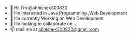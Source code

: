 - 👋 Hi, I’m @abhishek300830
- 👀 I’m interested in Java Programming ,Web Development
- 🌱 I’m currently Working on Web Development
- 💞️ I’m looking to collaborate on ...
- 📫 mail me at abhishek300830@gmail.com 

<!---
abhishek300830/abhishek300830 is a ✨ special ✨ repository because its `README.md` (this file) appears on your GitHub profile.
You can click the Preview link to take a look at your changes.
--->
